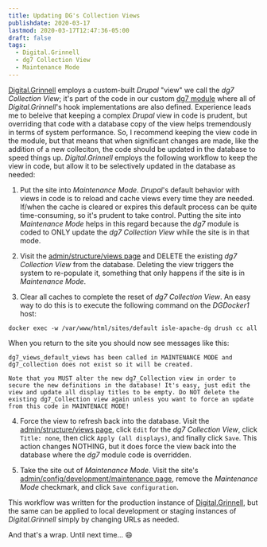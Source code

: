 ```yaml
---
title: Updating DG's Collection Views
publishdate: 2020-03-17
lastmod: 2020-03-17T12:47:36-05:00
draft: false
tags:
  - Digital.Grinnell
  - dg7 Collection View
  - Maintenance Mode
---
```


[Digital.Grinnell](https://digital.grinnell.edu) employs a custom-built _Drupal_ "view" we call the _dg7 Collection View_; it's part of the code in our custom [dg7 module](https://github.com/DigitalGrinnell/dg7) where all of _Digital.Grinnell_'s hook implementations are also defined.  Experience leads me to beleive that keeping a complex _Drupal_ view in code is prudent, but overriding that code with a database copy of the view helps tremendously in terms of system performance. So, I recommend keeping the view code in the module, but that means that when significant changes are made, like the addition of a new colleciton, the code should be updated in the database to speed things up.  _Digital.Grinnell_ employs the following workflow to keep the view in code, but allow it to be selectively updated in the database as needed:

  1. Put the site into _Maintenance Mode_.  _Drupal_'s default behavior with views in code is to reload and cache views every time they are needed.  If/when the cache is cleared or expires this default process can be quite time-consuming, so it's prudent to take control. Putting the site into _Maintenance Mode_ helps in this regard because the _dg7_ module is coded to ONLY update the _dg7 Collection View_ while the site is in that mode.

  2. Visit the [admin/structure/views page](https://digital.grinnell.edu/admin/structure/views) and DELETE the existing _dg7 Collection View_ from the database.  Deleting the view triggers the system to re-populate it, something that only happens if the site is in _Maintenance Mode_.

  3. Clear all caches to complete the reset of _dg7 Collection View_.  An easy way to do this is to execute the following command on the _DGDocker1_ host:

```
docker exec -w /var/www/html/sites/default isle-apache-dg drush cc all
```
When you return to the site you should now see messages like this:

```
dg7_views_default_views has been called in MAINTENANCE MODE and dg7_collection does not exist so it will be created.

Note that you MUST alter the new dg7_Collection view in order to secure the new definitions in the database! It's easy, just edit the view and update all display titles to be empty. Do NOT delete the existing dg7_Collection view again unless you want to force an update from this code in MAINTENACE MODE!
```

  4. Force the view to refresh back into the database. Visit the [admin/structure/views page](https://digital.grinnell.edu/admin/structure/views), click `Edit` for the _dg7 Collection View_, click `Title: none`, then click `Apply (all displays)`, and finally click `Save`.  This action changes NOTHING, but it does force the view back into the database where the _dg7_ module code is overridden.

  5. Take the site out of _Maintenance Mode_.  Visit the site's [admin/config/development/maintenance page](https://digital.grinnell.edu/admin/config/development/maintenance), remove the _Maintenance Mode_ checkmark, and click `Save configuration`.

This workflow was written for the production instance of [Digital.Grinnell](https://digital.grinnell.edu), but the same can be applied to local development or staging instances of _Digital.Grinnell_ simply by changing URLs as needed.

And that's a wrap.  Until next time... :smile:

